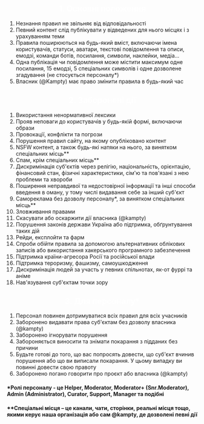 <!--- Part 1 -->
<h2 style="text-align: center;"><span style="color: #ffffff;">1. Основні положення</span></h2>
<ol>
 	<li>Незнання правил не звільняє від відповідальності</li>
 	<li>Певний контент слід публікувати у відведених для нього місцях і з урахуванням теми</li>
 	<li>Правила поширюються на будь-який вміст, включаючи імена користувачів, статуси, аватари, текстові повідомлення та описи, емодзі, команди ботів, посилання, символи, наклейки, медіа...</li>
 	<li>Одна публікація чи повідомлення може містити максимум одне посилання, 15 емодзі, 5 спеціальних символів і одне дозволене згадування (не стосується персоналу*)</li>
 	<li>Власник (@Kampty) має право змінити правила в будь-який час</li>
</ol>
<!--- Part 2 -->
<h2 style="text-align: center;"><span style="color: #ffffff;">2. Заборонені дії</span></h2>
<ol>
 	<li>Використання ненормативної лексики</li>
 	<li>Прояв неповаги до користувачів у будь-якій формі, включаючи образи</li>
 	<li>Провокації, конфлікти та погрози</li>
 	<li>Порушення правил сайту, на якому опубліковано контент</li>
 	<li>NSFW контент, а також будь-які натяки на нього, за винятком спеціальних місць**</li>
 	<li>Спам, крім спеціальних місць**</li>
 	<li>Дискримінація суб'єктів через релігію, національність, орієнтацію, фінансовий стан, фізичні характеристики, сім'ю та пов'язані з нею проблеми та хвороби</li>
 	<li>Поширення неправдивої та недостовірної інформації та інші способи введення в оману, у тому числі видавання себе за інший суб'єкт</li>
 	<li>Самореклама без дозволу персоналу*, за винятком спеціальних місць**</li>
 	<li>Зловживання правами</li>
 	<li>Скасувати або оскаржити дії власника (@kampty)</li>
 	<li>Порушення законів держави Україна або підтримка, обґрунтування таких дій</li>
 	<li>Рейди, експлойти та фарм</li>
 	<li>Спроби обійти правила за допомогою альтернативних облікових записів або використання хакерського програмного забезпечення</li>
 	<li>Підтримка країни-агресора Росії та російської влади</li>
 	<li>Підтримка тероризму, фашизму, самоушкодження</li>
 	<li>Дискримінація людей за участь у певних спільнотах, як-от фуррі та аніме</li>
 	<li>Нав'язування суб'єктам точки зору</li>
</ol>
<!--- Part 3 -->
<h2 style="text-align: center;"><span style="color: #ffffff;">3. Для персоналу*</span></h2>
<ol>
 	<li>Персонал повинен дотримуватися всіх правил для всіх учасників</li>
 	<li>Заборонено видавати права суб'єктам без дозволу власника (@kampty)</li>
 	<li>Заборонено ігнорувати порушення</li>
 	<li>Забороняється виносити та знімати покарання з підданих без причини</li>
 	<li>Будьте готові до того, що вас попросять довести, що суб'єкт вчинив порушення або що ви виписали покарання. У цьому випадку ви повинні довести свою правоту</li>
 	<li>Заборонено погано говорити про проєкт або власника (@kampty)</li>
</ol>
<h4>*Ролі персоналу - це Helper, Moderator, Moderator+ (Snr.Moderator), Admin (Administrator), Curator, Support, Manager та подібні</h4>
<h4>**Спеціальні місця – це канали, чати, сторінки, реальні місця тощо, якими керує наша організація або сам @kampty, де дозволені певні дії</h4>
